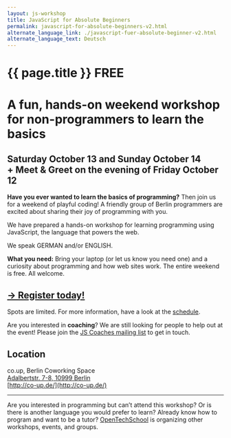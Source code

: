 ```yaml
---
layout: js-workshop
title: JavaScript for Absolute Beginners
permalink: javascript-for-absolute-beginners-v2.html
alternate_language_link: ./javascript-fuer-absolute-beginner-v2.html
alternate_language_text: Deutsch
---
```


# {{ page.title }} <span class="highlight">FREE</span>

<h1 class="subtitle">A fun, hands-on <strong>weekend workshop</strong> for non-programmers to learn the basics</h1>

## Saturday October 13 and Sunday October 14<br /> <span class="subtitle">+ Meet &amp; Greet on the evening of Friday October 12</span>

**Have you ever wanted to learn the basics of programming?** Then join us for a weekend of playful coding! A friendly group of Berlin programmers are excited about sharing their joy of programming with you.

We have prepared a hands-on workshop for learning programming using JavaScript, the language that powers the web.

We speak GERMAN and/or ENGLISH.

**What you need:** Bring your laptop (or let us know you need one) and a curiosity about programming and how web sites work. The entire weekend is free. All welcome.

## [→ Register today! ](http://www.meetup.com/opentechschool-berlin/events/114138122/)

Spots are limited. For more information, have a look at the [schedule](schedule-v2.html).

<div class="announcement">Are you interested in <strong>coaching</strong>? We are still looking for people to help out at the event! Please join the <a href="https://groups.google.com/a/opentechschool.org/forum/?fromgroups=#!forum/coaches.js">JS Coaches mailing list</a> to get in touch.</div>

## Location

co.up, Berlin Coworking Space<br />
[Adalbertstr. 7-8, 10999 Berlin](https://maps.google.com/maps?f=q&source=s_q&hl=en&geocode=&q=Adalbertstra%C3%9Fe+7,+10999+Berlin,+Germany&sll=52.549636,13.666992&sspn=0.901874,1.851196&ie=UTF8&hq=&hnear=Adalbertstra%C3%9Fe+7,+Kreuzberg+10999+Berlin,+Germany&z=16)<br />
[http://co-up.de/](http://co-up.de/)

--------------------

Are you interested in programming but can’t attend this workshop? Or is there is another language you would prefer to learn? Already know how to program and want to be a tutor? [OpenTechSchool](http://opentechschool.org) is organizing other workshops, events, and groups.